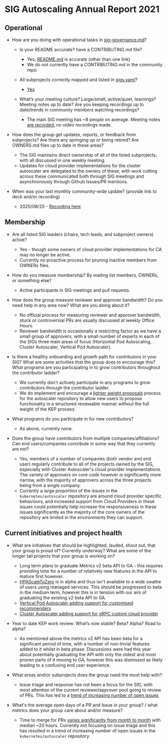# SIG Autoscaling Annual Report 2021

## Operational

* How are you doing with operational tasks in
[sig-governance.md](https://git.k8s.io/community/committee-steering/governance/sig-governance.md)?
  * Is your README accurate? have a CONTRIBUTING.md file?
    * Yes, [README.md](https://github.com/kubernetes/community/blob/master/sig-autoscaling/README.md) is accurate (other than one link)
    * We do not currently have a CONTRIBUTING.md in the community repo

  * All subprojects correctly mapped and listed in [sigs.yaml](https://git.k8s.io/community/sig-list.md)?
    * [Yes](https://github.com/kubernetes/community/tree/master/sig-autoscaling#subprojects)

  * What’s your meeting culture? Large/small, active/quiet, learnings? Meeting notes up to date? Are you keeping
  recordings up to date/trends in community members watching recordings?
    * The main SIG meeting has ~8 people on average. Meeting notes [are recorded](https://docs.google.com/document/d/1RvhQAEIrVLHbyNnuaT99-6u9ZUMp7BfkPupT2LAZK7w/edit#heading=h.mh9yomoq1p6v), no video recordings made.

* How does the group get updates, reports, or feedback from subprojects? Are there any springing up or being
retired? Are OWNERS.md files up to date in these areas?
  * The SIG maintains direct ownership of all of the listed subprojects, with all discussed in one weekly meeting.
  * Updates for cloud provider implementations for the cluster autoscaler are delegated to the owners of these, with work cutting across these communicated both through SIG meetings and asynchronously through Github Issues/PR mentions.

* When was your last monthly community-wide update? (provide link to deck and/or recording)
  * 2020/08/20 - [Recording here](https://youtu.be/oDL3Kp5-9eM?t=776)

## Membership

* Are all listed SIG leaders (chairs, tech leads, and subproject owners) active?
  * Yes - though some owners of cloud provider implementations for CA may no longer be active.
  * Currently no proactive process for pruning inactive members from OWNERs files.

* How do you measure membership? By mailing list members, OWNERs, or something else?
  * Active participants in SIG meetings and pull requests.

* How does the group measure reviewer and approver bandwidth? Do you need help in any area now? What are you doing about it?
  * No official process for measuring reviewer and approver bandwidth, stuck or controversial PRs are usually discussed at weekly Office Hours.
  * Reviewer bandwidth is occasionally a restricting factor as we have a small group of approvers, with a small number of experts in each of the SIGs three main areas of focus (Horizontal Pod Autoscaling, Cluster Autoscaler, Vertical Pod Autoscaler).

* Is there a healthy onboarding and growth path for contributors in your SIG?
What are some activities that the group does to encourage this? What programs are you participating in to grow contributors
throughout the contributor ladder?
  * We currently don't actively participate in any programs to grow contributors through the contributor ladder.
  * We do implement and encourage a [lighter weight proposals](https://github.com/kubernetes/autoscaler/pull/3914) process for the autoscaler repository to allow new users to propose functionality in a structured reviewable manner without the full weight of the KEP process.

* What programs do you participate in for new contributors?
  * As above, currently none.

* Does the group have contributors from multiple companies/affiliations? Can end users/companies contribute in some way that
they currently are not?
  * Yes, members of a number of companies (both vendor and end user) regularly contribute to all of the projects owned by the SIG, especially with Cluster Autoscaler's cloud provider implementations. The variety of approvers on core code however is significantly more narrow, with the majority of approvers across the three projects being from a single company.
  * Currently a large proportion of the issues in the `kubernetes/autoscaler` repository are around cloud provider specific behaviours, and increased support from Cloud Providers in these issues could potentially help increase the responsiveness in these issues significantly as the majority of the core owners of the repository are limited in the environments they can support.

## Current initiatives and project health

* What are initiatives that should be highlighted, lauded, shout out, that your group is proud of? Currently underway?
What are some of the longer tail projects that your group is working on?
  * Long term plans to graduate Metrics v2 beta API to GA - this requires providing time for a number of relatively new features in the API to mature first however.
  * [HPAScaleToZero](https://github.com/kubernetes/enhancements/pull/2022) is in alpha and thus isn't available to a wide swathe of users using managed services. This should be progressed to beta in the medium term, however this is in tension with our aim of graduating the existing v2 beta API to GA.
  * [Vertical Pod Autoscaler adding support for customised recommenders](https://github.com/kubernetes/autoscaler/pull/3914)
  * [Cluster Autoscaler adding support for gRPC custom cloud provider](https://github.com/kubernetes/autoscaler/pull/3140)

* Year to date KEP work review: What’s now stable? Beta? Alpha? Road to alpha?
  * As mentioned above the metrics v2 API has been beta for a significant period of time, with a number of non-trivial features added to it whilst in beta phase. Discussions were had this year about potentially graduating the API with only the oldest and most proven parts of it moving to GA, however this was dismissed as likely leading to a confusing end user experience.

* What areas and/or subprojects does the group need the most help with?
  * Issue triage and response has not been a focus for the SIG, with most attention of the current reviewer/approver pool going to review of PRs. This has led to a [trend of increasing number of open issues](https://k8s.devstats.cncf.io/d/22/open-issues-prs-by-milestone-and-repository?orgId=1&var-sig_name=All&var-milestone_name=All&var-repo_name=kubernetes%2Fautoscaler)

* What's the average open days of a PR and Issue in your group? / what metrics does your group care about and/or measure?
  * Time to merge for PRs [varies significantly from month to month](https://k8s.devstats.cncf.io/d/44/pr-time-to-approve-and-merge?orgId=1&from=1577865600000&to=1609488000000&var-period=m&var-repogroup_name=SIG%20Autoscaling&var-apichange=All&var-size_name=All&var-kind_name=All) with median ~20 hours. Currently not focusing on issue triage and this has resulted in a trend of increasing number of open issues in the `kubernetes/autoscaler` repository.